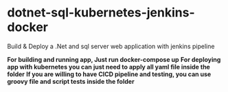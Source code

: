 # dotnet-sql-kubernetes-jenkins-docker
Build &amp; Deploy a .Net and sql server web application with jenkins pipeline

**For building and running app, Just run docker-compose up**
**For deploying app with kubernetes you can just need to apply all yaml file inside the folder**
**If you are willing to have CICD pipeline and testing, you can use groovy file and script tests inside the folder**
